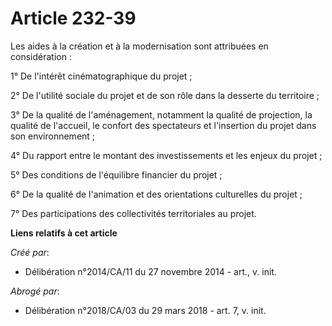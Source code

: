 # Article 232-39

Les aides à la création et à la modernisation sont attribuées en considération : 

1° De l'intérêt cinématographique du projet ; 

2° De l'utilité sociale du projet et de son rôle dans la desserte du territoire ; 

3° De la qualité de l'aménagement, notamment la qualité de projection, la qualité de l'accueil, le confort des spectateurs et
l'insertion du projet dans son environnement ; 

4° Du rapport entre le montant des investissements et les enjeux du projet ; 

5° Des conditions de l'équilibre financier du projet ; 

6° De la qualité de l'animation et des orientations culturelles du projet ; 

7° Des participations des collectivités territoriales au projet.

**Liens relatifs à cet article**

_Créé par_:

  - Délibération n°2014/CA/11 du 27 novembre 2014 - art., v. init.

_Abrogé par_:

  - Délibération n°2018/CA/03 du 29 mars 2018 - art. 7, v. init.
